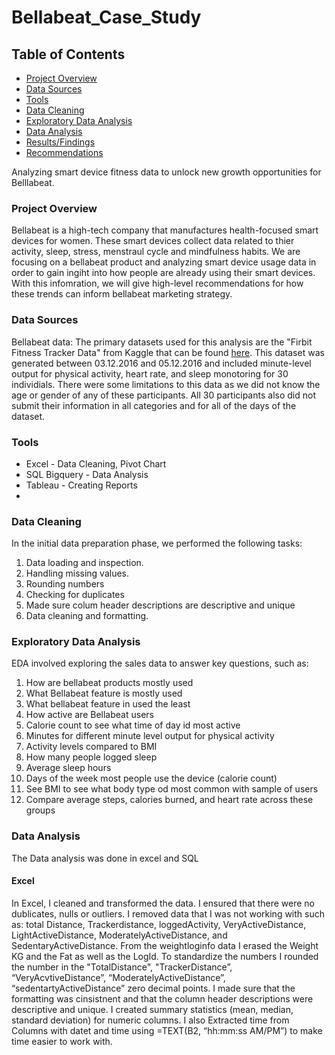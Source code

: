 # Bellabeat_Case_Study
## Table of Contents
- [Project Overview](#project-overview)
- [Data Sources](#data-sources)
- [Tools](#tools)
- [Data Cleaning](data-cleaning)
- [Exploratory Data Analysis](exploratory-data-analysis)
- [Data Analysis](data-analysis)
- [Results/Findings](results/findings)
- [Recommendations](recommendations)


Analyzing smart device fitness data to unlock new growth opportunities for Belllabeat. 

### Project Overview
Bellabeat is a high-tech company that manufactures health-focused smart devices for women. These smart devices collect data related to thier activity, sleep, stress, menstraul cycle and mindfulness habits. We are focusing on a bellabeat product and analyzing smart device usage data in order to gain ingiht into how people are already using their smart devices. With this infomration, we will give high-level recommendations for how these trends can inform bellabeat marketing strategy. 

### Data Sources
Bellabeat data: The primary datasets used for this analysis are the "Firbit Fitness Tracker Data" from Kaggle that can be found [here](https://www.kaggle.com/datasets/arashnic/fitbit). This dataset was generated between 03.12.2016 and 05.12.2016 and included minute-level output for physical activity, heart rate, and sleep monotoring for 30 individials. There were some limitations to this data as we did not know the age or gender of any of these participants. All 30 participants also did not submit their information in all categories and for all of the days of the dataset. 

### Tools

- Excel - Data Cleaning, Pivot Chart 
- SQL Bigquery - Data Analysis
- Tableau - Creating Reports
- 
### Data Cleaning 
In the initial data preparation phase, we performed the following tasks:
1. Data loading and inspection. 
2. Handling missing values.
3. Rounding numbers
4. Checking for duplicates
5. Made sure colum header descriptions are descriptive and unique
6. Data cleaning and formatting.

### Exploratory Data Analysis
EDA involved exploring the sales data to answer key questions, such as:
1. How are bellabeat products mostly used
2. What Bellabeat feature is mostly used
3. What bellabeat feature in used the least
4. How active are Bellabeat users
5. Calorie count to see what time of day id most active
6. Minutes for different minute level output for physical activity
7. Activity levels compared to BMI
8. How many people logged sleep
9. Average sleep hours
10. Days of the week most people use the device (calorie count)
11. See BMI to see what body type od most common with sample of users
12. Compare average steps, calories burned, and heart rate across these groups

### Data Analysis

The Data analysis was done in excel and SQL 

#### Excel
In Excel,  I cleaned and transformed the data. I ensured that there were no dublicates, nulls or outliers. I removed data that I was not working with such as: total Distance, Trackerdistance, loggedActivity, VeryActiveDistance, LightActiveDistance, ModeratelyActiveDistance, and SedentaryActiveDistance. From the weightloginfo data I erased the Weight KG and the Fat as well as the LogId. To standardize the numbers I rounded the number in the "TotalDistance", "TrackerDistance”, “VeryAcvtiveDistance”, “ModeratelyActiveDistance”, “sedentartyActiveDistance” zero decimal points. I made sure that the formatting was cinsistnent and that the column header descriptions were descriptive and unique. I created summary statistics (mean, median, standard deviation) for numeric columns. I also Extracted time from Columns with datet and time using =TEXT(B2, “hh:mm:ss AM/PM”) to make time easier to work with. 
